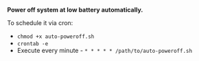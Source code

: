 **Power off system at low battery automatically.**

To schedule it via cron:  
 - `chmod +x auto-poweroff.sh`
 - `crontab -e`
 - Execute every minute - `* * * * * /path/to/auto-poweroff.sh`
